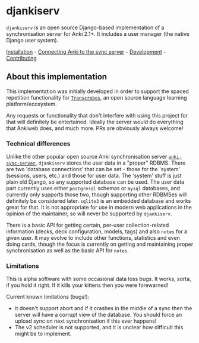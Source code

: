 # djankiserv

`djankiserv` is an open source Django-based implementation of a synchronisation server for Anki 2.1+. It includes a user manager (the native Django user system).

[Installation](doc/Installation.md) - [Connecting Anki to the sync server](doc/ConnectingAnki.md) - [Development](doc/Development.md) - [Contributing](doc/CONTRIBUTING.md)

## About this implementation

This implementation was initially developed in order to support the spaced repetition functionality for [`Transcrobes`](https://transcrob.es), an open source language learning platform/ecosystem.

Any requests or functionality that don't interfere with using this project for that will definitely be entertained. Ideally the server would do everything that Ankiweb does, and much more. PRs are obviously always welcome!

### Technical differences

Unlike the other popular open source Anki synchronisation server [`anki-sync-server`](https://github.com/ankicommunity/anki-sync-server), `djankiserv` stores the user data in a "proper" RDBMS. There are two 'database connections' that can be set - those for the 'system' (sessions, users, etc.) and those for user data. The 'system' stuff is just plain old Django, so any supported database can be used. The user data part currently uses either `postgresql` schemas or `mysql` databases, and currently only supports those two, though supporting other RDBMSes will definitely be considered later. `sqlite3` is an embedded database and works great for that. It is not appropriate for use in modern web applications in the opinion of the maintainer, so will never be supported by `djankiserv`.

There is a basic API for getting certain, per-user collection-related information (decks, deck configuration, models, tags) and also `notes` for a given user. It may evolve to include other functions, statistics and even doing cards, though the focus is currently on getting and maintaining proper synchronisation as well as the basic API for `notes`.

### Limitations

This is alpha software with some occasional data loss bugs. It works, sorta, if you hold it right. If it kills your kittens then you were forewarned!

Current known limitations (bugs!):

- it doesn't support abort and if it crashes in the middle of a sync then the server will have a corrupt view of the database. You should force an upload sync on next synchronisation if this ever happens!
- The v2 scheduler is not supported, and it is unclear how difficult this might be to implement.
